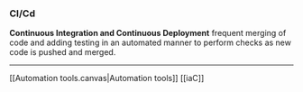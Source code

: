 ### CI/Cd
**Continuous Integration and Continuous Deployment**
 frequent merging of code and adding testing in an automated manner to perform checks as new code is pushed and merged. 
 
 ---

 [[Automation tools.canvas|Automation tools]]
 [[iaC]]
